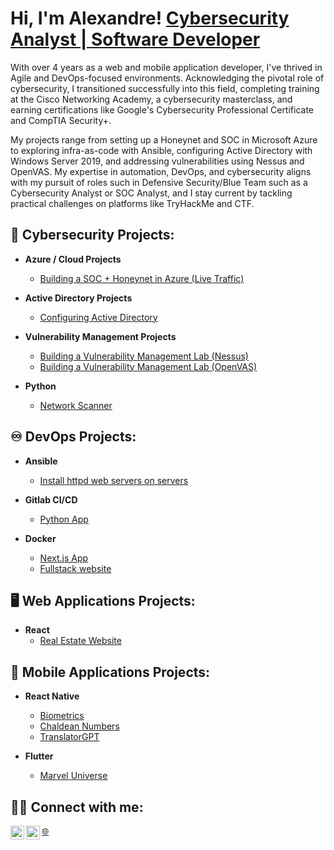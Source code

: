 <h1>Hi, I'm Alexandre! <a href="https://www.linkedin.com/in/alexandrecisse/">Cybersecurity Analyst | Software Developer</a></h1>

<p>With over 4 years as a web and mobile application developer, I've thrived in Agile and DevOps-focused environments. Acknowledging the pivotal role of cybersecurity, I transitioned successfully into this field, completing training at the Cisco Networking Academy, a cybersecurity masterclass, and earning certifications like Google's Cybersecurity Professional Certificate and CompTIA Security+. 

My projects range from setting up a Honeynet and SOC in Microsoft Azure to exploring infra-as-code with Ansible, configuring Active Directory with Windows Server 2019, and addressing vulnerabilities using Nessus and OpenVAS. My expertise in automation, DevOps, and cybersecurity aligns with my pursuit of roles such in Defensive Security/Blue Team such as a Cybersecurity Analyst or SOC Analyst, and I stay current by tackling practical challenges on platforms like TryHackMe and CTF.</p>

<h2>🔐 Cybersecurity Projects:</h2> 

- <b>Azure / Cloud Projects</b>
  - [Building a SOC + Honeynet in Azure (Live Traffic)](https://github.com/alexCoding42/Cloud-SOC-Honeynet)

- <b>Active Directory Projects</b>
  - [Configuring Active Directory](https://github.com/alexCoding42/active-directory)

- <b>Vulnerability Management Projects</b>
  - [Building a Vulnerability Management Lab (Nessus)](https://github.com/AlCisTech/Nessus-Lab)
  - [Building a Vulnerability Management Lab (OpenVAS)](https://github.com/alexCoding42/OpenVAS-Lab)
 
- <b>Python</b>
  - [Network Scanner](https://github.com/alexCoding42/network_scanner)
    
 <h2>♾️ DevOps Projects:</h2>

- <b>Ansible</b>
  - [Install httpd web servers on servers](https://github.com/alexCoding42/ansible-web-server)

- <b>Gitlab CI/CD</b>
  - [Python App](https://gitlab.com/alex_coding/python-demoapp)

- <b>Docker</b>
  - [Next.js App](https://github.com/alexCoding42/car_showcase)
  - [Fullstack website](https://github.com/alexCoding42/real_estate_website)
 
<h2>🖥️ Web Applications Projects:</h2>

- <b>React</b>
  - [Real Estate Website](https://github.com/alexCoding42/real_estate_website)

<h2>📱 Mobile Applications Projects:</h2>

- <b>React Native</b>
  - [Biometrics](https://github.com/alexCoding42/biometrics)
  - [Chaldean Numbers](https://github.com/alexCoding42/chaldean-numbers)
  - [TranslatorGPT](https://github.com/alexCoding42/translator-gpt)

- <b>Flutter</b>
  - [Marvel Universe](https://github.com/alexCoding42/marvel_characters)

<h2> 🤳🏾 Connect with me:</h2>

[<img align="left" alt="AlexandreCisse | LinkedIn" width="22px" src="https://cdn.jsdelivr.net/npm/simple-icons@v3/icons/linkedin.svg" />][linkedin]
[🌐][portfolio]
[<img align="left" alt="AlexandreCisse | LinkedIn" width="22px" src="https://cdn.jsdelivr.net/npm/simple-icons@3.13.0/icons/medium.svg" />][medium]

[linkedin]: https://linkedin.com/in/alexandrecisse
[portfolio]: https://alexandrecisse.com/
[medium]: https://medium.com/@alexandre.cisse.ac
